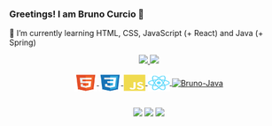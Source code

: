 ### Greetings! I am Bruno Curcio 👋

 🌱 I’m currently learning HTML, CSS, JavaScript (+ React) and Java (+ Spring)

<div align="center" style="display: inline_block">
  <a href="https://github.com/BrunoCurcio">
  <img height="180em" src="https://github-readme-stats.vercel.app/api?username=BrunoCurcio&show_icons=true&theme=tokyonight&include_all_commits=true&count_private=true"/>
  <img height="180em" src="https://github-readme-stats.vercel.app/api/top-langs/?username=BrunoCurcio&layout=compact&langs_count=7&theme=tokyonight"/>
</div>

<div style="display: inline_block" align="center"><br>
  <img align="center" alt="Bruno-HTML" height="30" width="40" src="https://raw.githubusercontent.com/devicons/devicon/master/icons/html5/html5-original.svg">
  <img align="center" alt="Bruno-CSS" height="30" width="40" src="https://raw.githubusercontent.com/devicons/devicon/master/icons/css3/css3-original.svg">
  <img align="center" alt="Bruno-Js" height="30" width="40" src="https://raw.githubusercontent.com/devicons/devicon/master/icons/javascript/javascript-plain.svg">
  <img align="center" alt="Bruno-React" height="30" width="40" src="https://raw.githubusercontent.com/devicons/devicon/master/icons/react/react-original.svg">
  <img align="center" alt="Bruno-Java" height="33" width="43" src="https://cdn.jsdelivr.net/gh/devicons/devicon/icons/java/java-original.svg">
</div>
  
  ##

  <div align="center">
     <a href="https://www.linkedin.com/in/bruno-curcio-2ab827209/" target="_blank"><img src="https://img.shields.io/badge/-LinkedIn-%230077B5?style=for-the-badge&logo=linkedin&logoColor=white" target="_blank"></a>
   <a href = "mailto:braironc@hotmail.com.com"><img src="https://img.shields.io/badge/Microsoft_Outlook-0078D4?style=for-the-badge&logo=microsoft-outlook&logoColor=white" target="_blank"></a> 
  <a href="https://www.instagram.com/obrunocurcio/" target="_blank"><img src="https://img.shields.io/badge/-Instagram-%23E4405F?style=for-the-badge&logo=instagram&logoColor=white" target="_blank"></a>
 </div>
